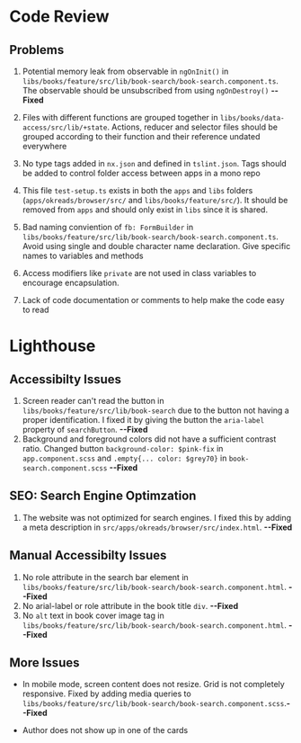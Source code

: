 
# Code Review

## Problems 
1. Potential memory leak from observable in `ngOnInit()` in `libs/books/feature/src/lib/book-search/book-search.component.ts`. The observable should be unsubscribed from using `ngOnDestroy()` **--Fixed**

2. Files with different functions are grouped together in `libs/books/data-access/src/lib/+state`. Actions, reducer and selector files should be grouped according to their function and their reference undated everywhere

3. No type tags added in `nx.json` and defined in `tslint.json`. Tags should be added to control folder access between apps in a mono repo

4. This file `test-setup.ts` exists in both the `apps` and `libs` folders (`apps/okreads/browser/src/` and `libs/books/feature/src/`). It should be removed from `apps` and    should only exist in `libs` since it is shared.

5. Bad naming conviention of `fb: FormBuilder` in `libs/books/feature/src/lib/book-search/book-search.component.ts`. Avoid using single and double character name declaration. Give specific names to variables and methods

6. Access modifiers like `private` are not used in class variables to encourage encapsulation.

7. Lack of code documentation or comments to help make the code easy to read 




# Lighthouse

## Accessibilty Issues
1. Screen reader can't read the button in `libs/books/feature/src/lib/book-search` due to the button not having a proper identification. I fixed it by giving the button the        `aria-label` property of `searchButton`. **--Fixed**
2. Background and foreground colors did not have a sufficient contrast ratio. 
    Changed button `background-color: $pink-fix` in `app.component.scss` and `.empty{... color: $grey70}` in `book-search.component.scss`  **--Fixed**

## SEO: Search Engine Optimzation
1. The website was not optimized for search engines. I fixed this by adding a meta description in `src/apps/okreads/browser/src/index.html`. **--Fixed**

## Manual Accessibilty Issues
1. No role attribute in the search bar element in `libs/books/feature/src/lib/book-search/book-search.component.html`. **--Fixed**
2. No arial-label or role attribute in the book title `div`. **--Fixed**
3. No `alt` text in book cover image tag in `libs/books/feature/src/lib/book-search/book-search.component.html`. **--Fixed**

## More Issues
* In mobile mode, screen content does not resize. Grid is not completely responsive. 
    Fixed by adding media queries to `libs/books/feature/src/lib/book-search/book-search.component.scss`.**--Fixed**

* Author does not show up in one of the cards





